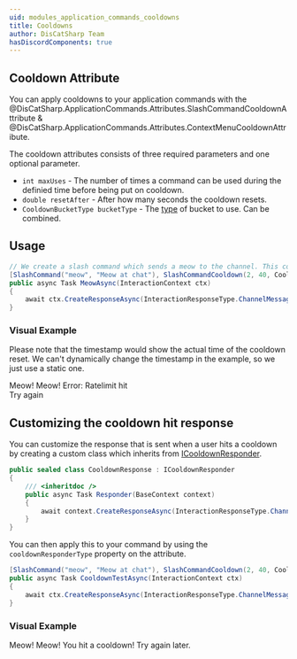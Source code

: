 ```yaml
---
uid: modules_application_commands_cooldowns
title: Cooldowns
author: DisCatSharp Team
hasDiscordComponents: true
---
```


## Cooldown Attribute

You can apply cooldowns to your application commands with the @DisCatSharp.ApplicationCommands.Attributes.SlashCommandCooldownAttribute & @DisCatSharp.ApplicationCommands.Attributes.ContextMenuCooldownAttribute.

The cooldown attributes consists of three required parameters and one optional parameter.

- `int maxUses` - The number of times a command can be used during the definied time before being put on cooldown.
- `double resetAfter` - After how many seconds the cooldown resets.
- `CooldownBucketType bucketType` - The [type](xref:DisCatSharp.Enums.Core.CooldownBucketType) of bucket to use. Can be combined.

## Usage

```cs
// We create a slash command which sends a meow to the channel. This command can be executed twice every 40 seconds per channel.
[SlashCommand("meow", "Meow at chat"), SlashCommandCooldown(2, 40, CooldownBucketType.Channel)]
public async Task MeowAsync(InteractionContext ctx)
{
    await ctx.CreateResponseAsync(InteractionResponseType.ChannelMessageWithSource, new DiscordInteractionResponseBuilder().WithContent("Meow!"));
}
```

### Visual Example

Please note that the timestamp would show the actual time of the cooldown reset.
We can't dynamically change the timestamp in the example, so we just use a static one.

<discord-messages>
    <discord-message profile="dcs">
        <discord-command slot="reply" profile="dcs_owner" command="/meow"></discord-command>
        Meow!
    </discord-message>
    <discord-message profile="dcs">
        <discord-command slot="reply" profile="user" command="/meow"></discord-command>
        Meow!
    </discord-message>
    <discord-message profile="dcs" ephemeral>
        <discord-command slot="reply" profile="dcs_user" command="/meow"></discord-command>
        Error: Ratelimit hit<br/>Try again <discord-time timestamp="1894912612" format="R"></discord-time>
    </discord-message>
</discord-messages>

## Customizing the cooldown hit response

You can customize the response that is sent when a user hits a cooldown by creating a custom class which inherits from [ICooldownResponder](xref:DisCatSharp.ApplicationCommands.Entities.ICooldownResponder).

```cs
public sealed class CooldownResponse : ICooldownResponder
{
    /// <inheritdoc />
    public async Task Responder(BaseContext context)
    {
        await context.CreateResponseAsync(InteractionResponseType.ChannelMessageWithSource, new DiscordInteractionResponseBuilder().WithContent("You hit a cooldown! Try again later.").AsEphemeral());
    }
}
```

You can then apply this to your command by using the `cooldownResponderType` property on the attribute.

```cs
[SlashCommand("meow", "Meow at chat"), SlashCommandCooldown(2, 40, CooldownBucketType.Channel, typeof(CooldownResponse))]
public async Task CooldownTestAsync(InteractionContext ctx)
{
    await ctx.CreateResponseAsync(InteractionResponseType.ChannelMessageWithSource, new DiscordInteractionResponseBuilder().WithContent("Meow!"));
}
```

### Visual Example

<discord-messages>
    <discord-message profile="dcs">
        <discord-command slot="reply" profile="dcs_owner" command="/meow"></discord-command>
        Meow!
    </discord-message>
    <discord-message profile="dcs">
        <discord-command slot="reply" profile="user" command="/meow"></discord-command>
        Meow!
    </discord-message>
    <discord-message profile="dcs" ephemeral>
        <discord-command slot="reply" profile="dcs_user" command="/meow"></discord-command>
        You hit a cooldown! Try again later.
    </discord-message>
</discord-messages>
